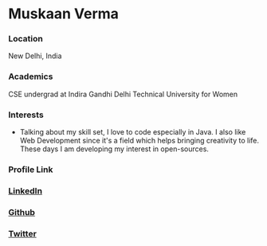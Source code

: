 # Muskaan Verma

### Location

New Delhi, India

### Academics
CSE undergrad at Indira Gandhi Delhi Technical University for Women


### Interests
- Talking about my skill set, I love to code especially in Java. I also like Web Development since it's a field which helps bringing creativity to life. These days I am developing my interest in open-sources.    


### Profile Link

### [LinkedIn](https://www.linkedin.com/in/muskaan-verma-20b5661a5/)
### [Github](https://github.com/muskaanv0) 
### [Twitter](https://twitter.com/MuskaanV6)